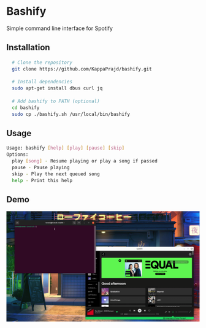 # Bashify

Simple command line interface for Spotify


## Installation

```bash
  # Clone the repository
  git clone https://github.com/KappaPrajd/bashify.git

  # Install dependencies
  sudo apt-get install dbus curl jq

  # Add bashify to PATH (optional)
  cd bashify
  sudo cp ./bashify.sh /usr/local/bin/bashify
```
    
## Usage

```bash
Usage: bashify [help] [play] [pause] [skip]
Options:
  play [song] - Resume playing or play a song if passed
  pause - Pause playing
  skip - Play the next queued song
  help - Print this help
```


## Demo

![demo](docs/demo.gif)
